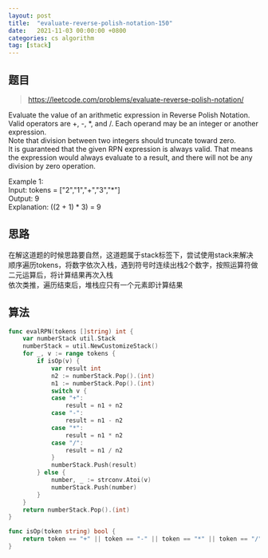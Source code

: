```yaml
---
layout: post
title:  "evaluate-reverse-polish-notation-150"
date:   2021-11-03 00:00:00 +0800
categories: cs algorithm
tag: [stack]
---
```


## 题目

> https://leetcode.com/problems/evaluate-reverse-polish-notation/

Evaluate the value of an arithmetic expression in Reverse Polish Notation.  
Valid operators are +, -, *, and /. Each operand may be an integer or another expression.  
Note that division between two integers should truncate toward zero.  
It is guaranteed that the given RPN expression is always valid. That means the expression would always evaluate to a result, and there will not be any division by zero operation.  
  
Example 1:  
Input: tokens = ["2","1","+","3","*"]  
Output: 9  
Explanation: ((2 + 1) * 3) = 9  

## 思路

在解这道题的时候思路要自然，这道题属于stack标签下，尝试使用stack来解决  
顺序遍历tokens，将数字依次入栈，遇到符号时连续出栈2个数字，按照运算符做二元运算后，将计算结果再次入栈  
依次类推，遍历结束后，堆栈应只有一个元素即计算结果  

## 算法

```go
func evalRPN(tokens []string) int {
	var numberStack util.Stack
	numberStack = util.NewCustomizeStack()
	for _, v := range tokens {
		if isOp(v) {
			var result int
			n2 := numberStack.Pop().(int)
			n1 := numberStack.Pop().(int)
			switch v {
			case "+":
				result = n1 + n2
			case "-":
				result = n1 - n2
			case "*":
				result = n1 * n2
			case "/":
				result = n1 / n2
			}
			numberStack.Push(result)
		} else {
			number, _ := strconv.Atoi(v)
			numberStack.Push(number)
		}
	}
	return numberStack.Pop().(int)
}

func isOp(token string) bool {
	return token == "+" || token == "-" || token == "*" || token == "/"
}
```